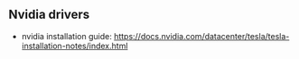 
## Nvidia drivers

- nvidia installation guide: https://docs.nvidia.com/datacenter/tesla/tesla-installation-notes/index.html
